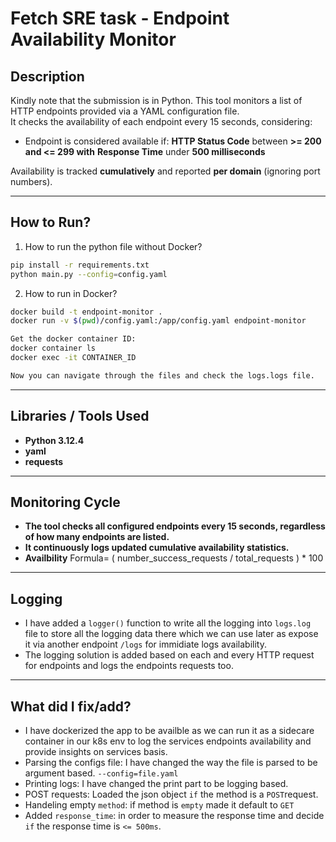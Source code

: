 # Fetch SRE task - Endpoint Availability Monitor

## Description

Kindly note that the submission is in Python. This tool monitors a list of HTTP endpoints provided via a YAML configuration file.  
It checks the availability of each endpoint every 15 seconds, considering:

- Endpoint is considered available if: **HTTP Status Code** between **>= 200 and <= 299 with** **Response Time** under **500 milliseconds**

Availability is tracked **cumulatively** and reported **per domain** (ignoring port numbers).

---

## How to Run?

1. How to run the python file without Docker?
```bash
pip install -r requirements.txt
python main.py --config=config.yaml
```

2. How to run in Docker?

```bash
docker build -t endpoint-monitor .
docker run -v $(pwd)/config.yaml:/app/config.yaml endpoint-monitor

Get the docker container ID:
docker container ls
docker exec -it CONTAINER_ID 

Now you can navigate through the files and check the logs.logs file. 
```

---
## Libraries / Tools Used
- **Python 3.12.4**
- **yaml**
- **requests**

---
## Monitoring Cycle
- **The tool checks all configured endpoints every 15 seconds, regardless of how many endpoints are listed.**
- **It continuously logs updated cumulative availability statistics.**
- **Availbility** Formula= ( number_success_requests / total_requests ) * 100

---

## Logging
- I have added a ```logger()``` function to write all the logging into ```logs.log``` file to store all the logging data there which we can use later as expose it via another endpoint ```/logs``` for immidiate logs availability.
- The logging solution is added based on each and every HTTP request for endpoints and logs the endpoints requests too.

---

## What did I fix/add?
- I have dockerized the app to be availble as we can run it as a sidecare container in our k8s env to log the services endpoints availability and provide insights on services basis.
- Parsing the configs file: I have changed the way the file is parsed to be argument based. ```--config=file.yaml```
- Printing logs: I have changed the print part to be logging based.
- POST requests: Loaded the json object ```if``` the method is a ```POST```request. 
- Handeling empty ```method```: if method is ```empty``` made it default to ```GET```
- Added ```response_time```: in order to measure the response time and decide ```if``` the response time is ```<= 500ms```.



